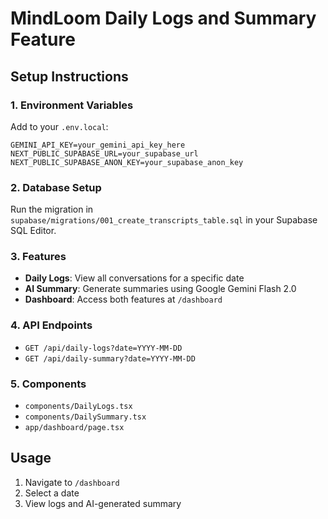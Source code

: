 # MindLoom Daily Logs and Summary Feature

## Setup Instructions

### 1. Environment Variables

Add to your `.env.local`:

```env
GEMINI_API_KEY=your_gemini_api_key_here
NEXT_PUBLIC_SUPABASE_URL=your_supabase_url
NEXT_PUBLIC_SUPABASE_ANON_KEY=your_supabase_anon_key
```

### 2. Database Setup

Run the migration in `supabase/migrations/001_create_transcripts_table.sql` in your Supabase SQL Editor.

### 3. Features

- **Daily Logs**: View all conversations for a specific date
- **AI Summary**: Generate summaries using Google Gemini Flash 2.0
- **Dashboard**: Access both features at `/dashboard`

### 4. API Endpoints

- `GET /api/daily-logs?date=YYYY-MM-DD`
- `GET /api/daily-summary?date=YYYY-MM-DD`

### 5. Components

- `components/DailyLogs.tsx`
- `components/DailySummary.tsx`
- `app/dashboard/page.tsx`

## Usage

1. Navigate to `/dashboard`
2. Select a date
3. View logs and AI-generated summary
